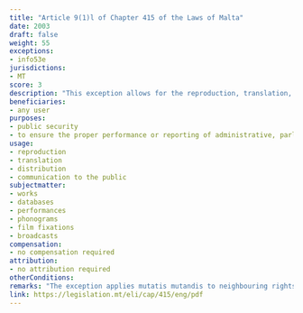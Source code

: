 ```yaml
---
title: "Article 9(1)l of Chapter 415 of the Laws of Malta"
date: 2003
draft: false
weight: 55
exceptions:
- info53e
jurisdictions:
- MT
score: 3
description: "This exception allows for the reproduction, translation, distribution or communication to the public of a work for the purposes of public security or to ensure the proper performance or reporting of administrative, parliamentary or judicial proceedings." 
beneficiaries:
- any user
purposes: 
- public security 
- to ensure the proper performance or reporting of administrative, parliamentary or judicial proceedings
usage:
- reproduction
- translation
- distribution 
- communication to the public
subjectmatter:
- works
- databases
- performances
- phonograms
- film fixations
- broadcasts
compensation:
- no compensation required
attribution: 
- no attribution required
otherConditions: 
remarks: "The exception applies mutatis mutandis to neighbouring rights under art. 21 of Cap.415."
link: https://legislation.mt/eli/cap/415/eng/pdf
---
```

